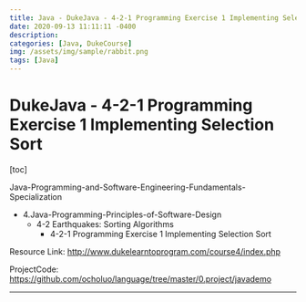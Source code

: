 ```yaml
---
title: Java - DukeJava - 4-2-1 Programming Exercise 1 Implementing Selection Sort
date: 2020-09-13 11:11:11 -0400
description:
categories: [Java, DukeCourse]
img: /assets/img/sample/rabbit.png
tags: [Java]
---
```


# DukeJava - 4-2-1 Programming Exercise 1 Implementing Selection Sort

[toc]

Java-Programming-and-Software-Engineering-Fundamentals-Specialization
- 4.Java-Programming-Principles-of-Software-Design
  - 4-2 Earthquakes: Sorting Algorithms
    - 4-2-1 Programming Exercise 1 Implementing Selection Sort

Resource Link: http://www.dukelearntoprogram.com/course4/index.php

ProjectCode: https://github.com/ocholuo/language/tree/master/0.project/javademo

---